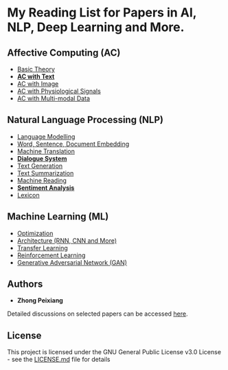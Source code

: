 # My Reading List for Papers in AI, NLP, Deep Learning and More.

## Affective Computing (AC)

 - [Basic Theory](./AC/AC_theory.md)
 - [**AC with Text**](./AC/AC_text.md)
 - [AC with Image](./AC/AC_image.md)
 - [AC with Physiological Signals](./AC/AC_physiological.md)
 - [AC with Multi-modal Data](./AC/AC_multimodal.md)

## Natural Language Processing (NLP)

 - [Language Modelling](./NLP/NLP_modelling.md)
 - [Word, Sentence, Document Embedding](./NLP/NLP_embedding.md)
 - [Machine Translation](./NLP/NLP_translation.md)
 - [**Dialogue System**](./NLP/NLP_dialogue.md)
 - [Text Generation](./NLP/NLP_generation.md)
 - [Text Summarization](./NLP/NLP_summarization.md)
 - [Machine Reading](./NLP/NLP_reading.md)
 - [**Sentiment Analysis**](./NLP/NLP_sentiment.md)
 - [Lexicon](./NLP/NLP_lexicon.md)

## Machine Learning (ML)

 - [Optimization](./ML/ML_optimization.md)
 - [Architecture (RNN, CNN and More)](./ML/ML_architecture.md)
 - [Transfer Learning](./ML/ML_transfer.md)
 - [Reinforcement Learning](./ML/ML_reinforcement.md)
 - [Generative Adversarial Network (GAN)](./ML/ML_GAN.md)

<!---
## Knowledge Representation (KR)

 - [Knowledge Graph](./KR/KR_graph.md)
 - [Reasoning](./KR/KR_reasoning.md)


## Computer Vision (CV)

 - [Image Classification](./CV/CV_classification.md)
 - [Instance Segmentation](./CV/CV_segmentation.md)
 - [Visual Question Answering](./CV/CV_visual_QA.md)
 - [Image Captioning](./CV/CV_captioning.md)
 - [Image Generation](./CV/CV_generation.md)
--->

## Authors

* **Zhong Peixiang**

Detailed discussions on selected papers can be accessed [here](https://zhongpeixiang.github.io/).

## License

This project is licensed under the GNU General Public License v3.0 License - see the [LICENSE.md](LICENSE.md) file for details


<!--stackedit_data:
eyJoaXN0b3J5IjpbMTI3MDk2MzY5LC05OTE4MTQ4NzAsLTk4OD
EwNTEyMiwtMzgzODY0NDM1LC04NjkxMjMyODEsLTE3NDg3MzE4
MzcsLTEwMTY4ODI0MjksMTkyNzQyMjY4Miw1MjIwNTgzMjAsLT
ExNDUwMDg3NDQsNjY3MDY4MjgyLC0xMjIxOTU2Mjg3LDQ3ODE2
MTkwNiwxMTEyNDIwMTc5LDQyMDI3MjAwNF19
-->